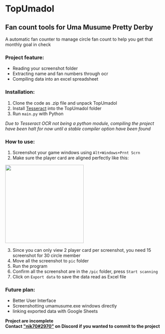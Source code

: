 # TopUmadol
## Fan count tools for Uma Musume Pretty Derby
A automatic fan counter to manage circle fan count to help you get that monthly goal in check

### Project feature:
- Reading your screenshot folder
- Extracting name and fan numbers through ocr
- Compiling data into an excel spreadsheet

### Installation:
1. Clone the code as .zip file and unpack TopUmadol
2. Install [Tesseract](https://github.com/UB-Mannheim/tesseract/wiki) into the TopUmadol folder
3. Run `main.py` with Python

*Due to Tesseract OCR not being a python module, compiling the project have been halt for now until a stable compiler option have been found*

### How to use:
1. Screenshot your game windows using `Alt+Windows+Prnt Scrn`
2. Make sure the player card are aligned perfectly like this:  
<img src="https://drive.google.com/uc?export=view&id=1UjGUdic0DXqikaqIuepaqIVy1hUxX_43" width="250">

3. Since you can only view 2 player card per screenshot, you need 15 screenshot for 30 circle member
4. Move all the screenshot to `pic` folder
5. Run the program
6. Confirm all the screenshot are in the `/pic` folder, press `Start scanning`
7. Click on `Export data` to save the data read as Excel file

### Future plan:
- Better User Interface 
- Screenshotting umamusume.exe windows directly
- linking exported data with Google Sheets

**Project are incomplete**  
**Contact ["nik70#2970"](https://discordapp.com/users/182801655711006721/) on Discord if you wanted to commit to the project**
